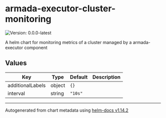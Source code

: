 # armada-executor-cluster-monitoring

![Version: 0.0.0-latest](https://img.shields.io/badge/Version-0.0.0--latest-informational?style=flat-square)

A helm chart for monitoring metrics of a cluster managed by a armada-executor component

## Values

| Key | Type | Default | Description |
|-----|------|---------|-------------|
| additionalLabels | object | `{}` |  |
| interval | string | `"10s"` |  |

----------------------------------------------
Autogenerated from chart metadata using [helm-docs v1.14.2](https://github.com/norwoodj/helm-docs/releases/v1.14.2)
